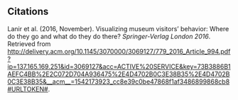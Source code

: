 




## Citations
Lanir et al. (2016, November). Visualizing museum visitors’ behavior: Where do they go and what do they do there? _Springer-Verlag London 2016_. Retrieved from http://delivery.acm.org/10.1145/3070000/3069127/779_2016_Article_994.pdf?ip=137.165.169.251&id=3069127&acc=ACTIVE%20SERVICE&key=73B3886B1AEFC4BB%2E2C072D704A936475%2E4D4702B0C3E38B35%2E4D4702B0C3E38B35&__acm__=1542173923_cc8e39c0be47868f1af3486899868cb8#URLTOKEN#.
